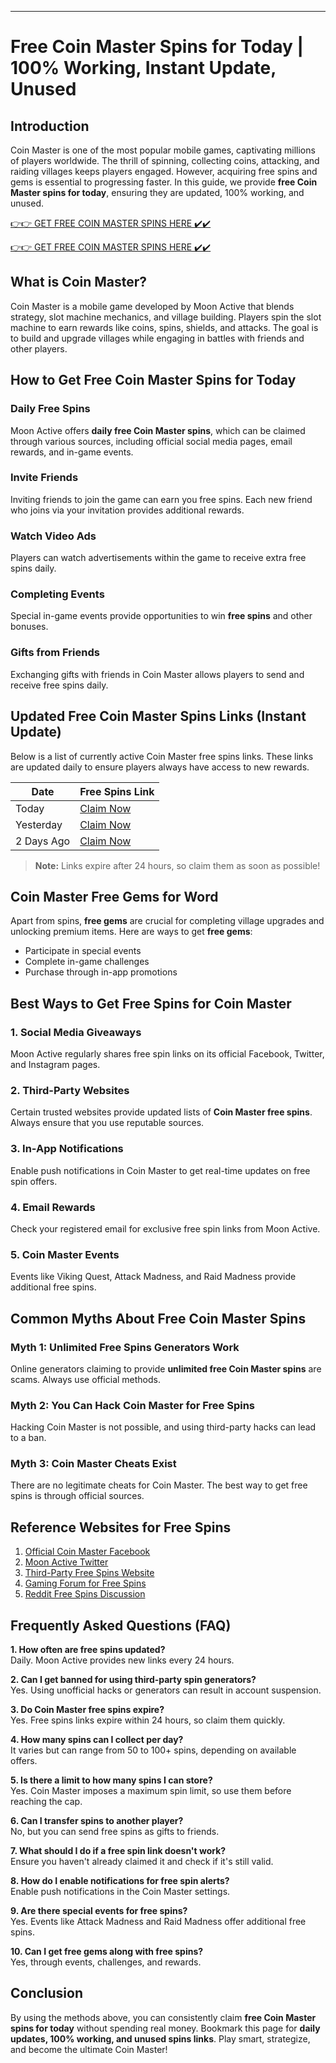 ---
# Free Coin Master Spins for Today | 100% Working, Instant Update, Unused

## Introduction
Coin Master is one of the most popular mobile games, captivating millions of players worldwide. The thrill of spinning, collecting coins, attacking, and raiding villages keeps players engaged. However, acquiring free spins and gems is essential to progressing faster. In this guide, we provide **free Coin Master spins for today**, ensuring they are updated, 100% working, and unused.

[👉👉 GET FREE COIN MASTER SPINS HERE ✔️✔️](https://therewardgate.com/free-coin-master-spin/)


[👉👉 GET FREE COIN MASTER SPINS HERE ✔️✔️](https://therewardgate.com/free-coin-master-spin/)



## What is Coin Master?
Coin Master is a mobile game developed by Moon Active that blends strategy, slot machine mechanics, and village building. Players spin the slot machine to earn rewards like coins, spins, shields, and attacks. The goal is to build and upgrade villages while engaging in battles with friends and other players.

## How to Get Free Coin Master Spins for Today
### Daily Free Spins
Moon Active offers **daily free Coin Master spins**, which can be claimed through various sources, including official social media pages, email rewards, and in-game events.

### Invite Friends
Inviting friends to join the game can earn you free spins. Each new friend who joins via your invitation provides additional rewards.

### Watch Video Ads
Players can watch advertisements within the game to receive extra free spins daily.

### Completing Events
Special in-game events provide opportunities to win **free spins** and other bonuses.

### Gifts from Friends
Exchanging gifts with friends in Coin Master allows players to send and receive free spins daily.

## Updated Free Coin Master Spins Links (Instant Update)
Below is a list of currently active Coin Master free spins links. These links are updated daily to ensure players always have access to new rewards.

| Date | Free Spins Link |
|------|---------------|
| Today | [Claim Now](#) |
| Yesterday | [Claim Now](#) |
| 2 Days Ago | [Claim Now](#) |

> **Note:** Links expire after 24 hours, so claim them as soon as possible!

## Coin Master Free Gems for Word
Apart from spins, **free gems** are crucial for completing village upgrades and unlocking premium items. Here are ways to get **free gems**:

- Participate in special events
- Complete in-game challenges
- Purchase through in-app promotions

## Best Ways to Get Free Spins for Coin Master
### 1. Social Media Giveaways
Moon Active regularly shares free spin links on its official Facebook, Twitter, and Instagram pages.

### 2. Third-Party Websites
Certain trusted websites provide updated lists of **Coin Master free spins**. Always ensure that you use reputable sources.

### 3. In-App Notifications
Enable push notifications in Coin Master to get real-time updates on free spin offers.

### 4. Email Rewards
Check your registered email for exclusive free spin links from Moon Active.

### 5. Coin Master Events
Events like Viking Quest, Attack Madness, and Raid Madness provide additional free spins.

## Common Myths About Free Coin Master Spins
### Myth 1: Unlimited Free Spins Generators Work
Online generators claiming to provide **unlimited free Coin Master spins** are scams. Always use official methods.

### Myth 2: You Can Hack Coin Master for Free Spins
Hacking Coin Master is not possible, and using third-party hacks can lead to a ban.

### Myth 3: Coin Master Cheats Exist
There are no legitimate cheats for Coin Master. The best way to get free spins is through official sources.

## Reference Websites for Free Spins
1. [Official Coin Master Facebook](https://www.facebook.com/coinmaster)
2. [Moon Active Twitter](https://twitter.com/moonactive)
3. [Third-Party Free Spins Website](https://www.coinmasterfreespins.net)
4. [Gaming Forum for Free Spins](https://www.gamerforums.com/coin-master-free-spins)
5. [Reddit Free Spins Discussion](https://www.reddit.com/r/CoinMasterFreeSpins)

## Frequently Asked Questions (FAQ)
**1. How often are free spins updated?**  
Daily. Moon Active provides new links every 24 hours.

**2. Can I get banned for using third-party spin generators?**  
Yes. Using unofficial hacks or generators can result in account suspension.

**3. Do Coin Master free spins expire?**  
Yes. Free spins links expire within 24 hours, so claim them quickly.

**4. How many spins can I collect per day?**  
It varies but can range from 50 to 100+ spins, depending on available offers.

**5. Is there a limit to how many spins I can store?**  
Yes. Coin Master imposes a maximum spin limit, so use them before reaching the cap.

**6. Can I transfer spins to another player?**  
No, but you can send free spins as gifts to friends.

**7. What should I do if a free spin link doesn't work?**  
Ensure you haven't already claimed it and check if it's still valid.

**8. How do I enable notifications for free spin alerts?**  
Enable push notifications in the Coin Master settings.

**9. Are there special events for free spins?**  
Yes. Events like Attack Madness and Raid Madness offer additional free spins.

**10. Can I get free gems along with free spins?**  
Yes, through events, challenges, and rewards.

## Conclusion
By using the methods above, you can consistently claim **free Coin Master spins for today** without spending real money. Bookmark this page for **daily updates, 100% working, and unused spins links**. Play smart, strategize, and become the ultimate Coin Master!

